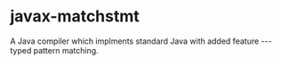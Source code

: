 javax-matchstmt
===============

A Java compiler which implments standard Java with added feature --- typed pattern matching.
